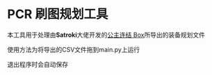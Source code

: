 # PCR 刷图规划工具
本工具用于处理由**Satroki**大佬开发的[公主连结 Box](https://pcr.satroki.tech/)所导出的装备规划文件

使用方法为将导出的CSV文件拖到main.py上运行

退出程序时会自动保存

